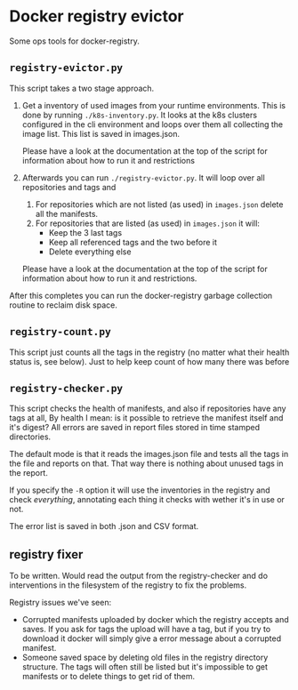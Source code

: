 # Docker registry evictor

Some ops tools for docker-registry.

## `registry-evictor.py`

This script takes a two stage approach.

1. Get a inventory of used images from your runtime environments.
   This is done by running `./k8s-inventory.py`.  It looks at the k8s
   clusters configured in the cli environment and loops over them all
   collecting the image list.  This list is saved in images.json.

   Please have a look at the documentation at the top of the script
   for information about how to run it and restrictions

2. Afterwards you can run `./registry-evictor.py`. It will loop over
   all repositories and tags and

   1. For repositories which are not listed (as used) in `images.json`
      delete all the manifests.
   2. For repositories that are listed (as used) in `images.json` it
      will:
      - Keep the 3 last tags
      - Keep all referenced tags and the two before it
      - Delete everything else

    Please have a look at the documentation at the top of the script
    for information about how to run it and restrictions.

After this completes you can run the docker-registry garbage
collection routine to reclaim disk space.

## `registry-count.py`

This script just counts all the tags in the registry (no matter what
their health status is, see below).  Just to help keep count of how
many there was before

## `registry-checker.py`

This script checks the health of manifests, and also if repositories
have any tags at all, By health I mean: is it possible to retrieve the
manifest itself and it's digest?  All errors are saved in report files
stored in time stamped directories.

The default mode is that it reads the images.json file and tests all
the tags in the file and reports on that.  That way there is nothing
about unused tags in the report.

If you specify the `-R` option it will use the inventories in the
registry and check _everything_, annotating each thing it checks with
wether it's in use or not.

The error list is saved in both .json and CSV format.

## registry fixer

To be written. Would read the output from the registry-checker and do
interventions in the filesystem of the registry to fix the problems.

Registry issues we've seen:
- Corrupted manifests uploaded by docker which the registry accepts
  and saves.  If you ask for tags the upload will have a tag, but if
  you try to download it docker will simply give a error message about
  a corrupted manifest.
- Someone saved space by deleting old files in the registry directory
  structure.  The tags will often still be listed but it's impossible
  to get manifests or to delete things to get rid of them.
